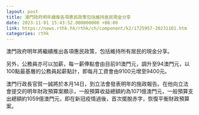 ```yaml
---
layout: post
title: 澳門政府明年續推各項惠民政策包括維持居民現金分享
date: 2023-11-01 15:43:52.000000000 +08:00
link: https://news.rthk.hk/rthk/ch/component/k2/1725957-20231101.htm
categories: rthk
---
```


澳門政府明年將繼續推出各項惠民政策，包括維持所有居民的現金分享。
 
另外，公務員亦可以加薪，每一薪俸點會由目前91澳門元，調升至94澳門元，以100點最基層的公務員起薪點計，即每月工資會由9100元增至9400元。

澳門行政長官賀一誠將於本月14日，到立法會發表明年的施政報告。在他向立法會提交的明年財政預算案顯示，一般預算收益總額約為1071億澳門元，一般預算支出總額約1059億澳門元，即在新冠疫情過後，首次擺脫赤字，恢復平衡財政預算案。
